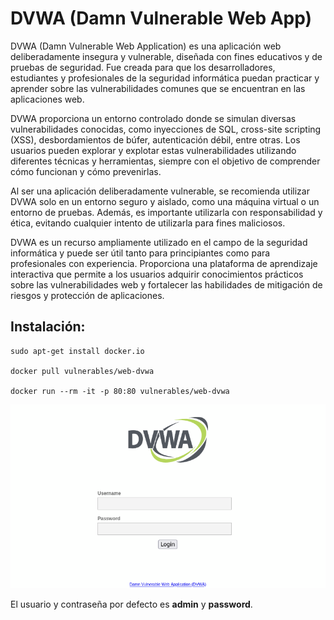 # DVWA (Damn Vulnerable Web App)

DVWA (Damn Vulnerable Web Application) es una aplicación web deliberadamente insegura y vulnerable, diseñada con fines educativos y de pruebas de seguridad. Fue creada para que los desarrolladores, estudiantes y profesionales de la seguridad informática puedan practicar y aprender sobre las vulnerabilidades comunes que se encuentran en las aplicaciones web.

DVWA proporciona un entorno controlado donde se simulan diversas vulnerabilidades conocidas, como inyecciones de SQL, cross-site scripting (XSS), desbordamientos de búfer, autenticación débil, entre otras. Los usuarios pueden explorar y explotar estas vulnerabilidades utilizando diferentes técnicas y herramientas, siempre con el objetivo de comprender cómo funcionan y cómo prevenirlas.

Al ser una aplicación deliberadamente vulnerable, se recomienda utilizar DVWA solo en un entorno seguro y aislado, como una máquina virtual o un entorno de pruebas. Además, es importante utilizarla con responsabilidad y ética, evitando cualquier intento de utilizarla para fines maliciosos.

DVWA es un recurso ampliamente utilizado en el campo de la seguridad informática y puede ser útil tanto para principiantes como para profesionales con experiencia. Proporciona una plataforma de aprendizaje interactiva que permite a los usuarios adquirir conocimientos prácticos sobre las vulnerabilidades web y fortalecer las habilidades de mitigación de riesgos y protección de aplicaciones.

## Instalación:

```
sudo apt-get install docker.io

docker pull vulnerables/web-dvwa

docker run --rm -it -p 80:80 vulnerables/web-dvwa
```

<p align="center">
<img src="./Img/Login.png">
</p>

El usuario y contraseña por defecto es **admin** y **password**.